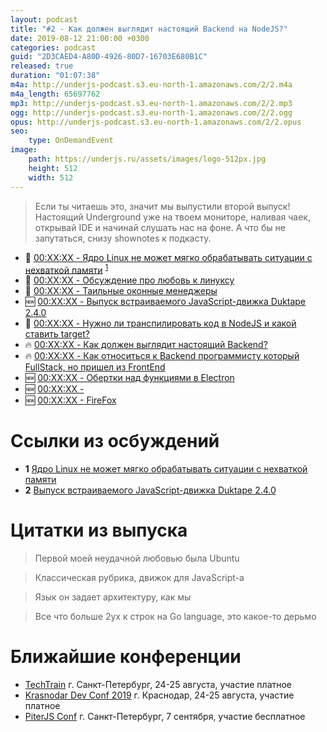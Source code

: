```yaml
---
layout: podcast
title: "#2 - Как должен выглядит настоящий Backend на NodeJS?"
date: 2019-08-12 21:00:00 +0300
categories: podcast
guid: "2D3CAED4-A80D-4926-80D7-16703E680B1C"
released: true
duration: "01:07:38"
m4a: http://underjs-podcast.s3.eu-north-1.amazonaws.com/2/2.m4a
m4a_length: 65697762
mp3: http://underjs-podcast.s3.eu-north-1.amazonaws.com/2/2.mp3
ogg: http://underjs-podcast.s3.eu-north-1.amazonaws.com/2/2.ogg
opus: http://underjs-podcast.s3.eu-north-1.amazonaws.com/2/2.opus
seo:
    type: OnDemandEvent
image:
    path: https://underjs.ru/assets/images/logo-512px.jpg
    height: 512
    width: 512
---
```


> Если ты читаешь это, значит мы выпустили второй выпуск! Настоящий Underground уже на твоем мониторе, наливая чаек, открывай IDE и начинай слушать нас на фоне. А что бы не запутаться, снизу shownotes к подкасту.

- 🐧 [00:XX:XX - Ядро Linux не может мягко обрабатывать ситуации с нехваткой памяти](#) <sup>[1](#note1)</sup>
- 🐧 [00:XX:XX - Обсуждение про любовь к линуксу](#)
- 🐧 [00:XX:XX - Таильные оконные менеджеры](#)
- 🆕 [00:XX:XX - Выпуск встраиваемого JavaScript-движка Duktape 2.4.0](#)
- 🤔 [00:XX:XX - Нужно ли транспилировать код в NodeJS и какой ставить target?](#)
- 🔥 [00:XX:XX - Как должен выглядит настоящий Backend?](#)
- 🔥 [00:XX:XX - Как относиться к Backend программисту который FullStack, но пришел из FrontEnd](#)
- 🆕 [00:XX:XX - Обертки над функциями в Electron](#)
- 🆕 [00:XX:XX - ](#)
- 🆕 [00:XX:XX - FireFox](#)

# Ссылки из осбуждений

- <b id="note1">1</b> [Ядро Linux не может мягко обрабатывать ситуации с нехваткой памяти](https://www.opennet.ru/opennews/art.shtml?num=51231)
- <b id="note2">2</b> [Выпуск встраиваемого JavaScript-движка Duktape 2.4.0](http://www.opennet.ru/opennews/art.shtml?num=51220)

# Цитатки из выпуска

> Первой моей неудачной любовью была Ubuntu

> Классическая рубрика, движок для JavaScript-a

> Язык он задает архитектуру, как мы

> Все что больше 2ух к строк на Go language, это какое-то дерьмо


# Ближайшие конференции

- [TechTrain](https://techtrain.ru/) г. Санкт-Петербург, 24-25 августа, участие платное
- [Krasnodar Dev Conf 2019](https://krd.dev/events/14) г. Краснодар, 24-25 августа, участие платное
- [PiterJS Conf](https://piterjs.org/) г. Санкт-Петербург, 7 сентября, участие бесплатное

